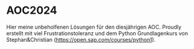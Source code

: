 # AOC2024

Hier meine unbeholfenen Lösungen für den diesjährigen AOC.
Proudly erstellt mit viel Frustrationstoleranz und dem Python Grundlagenkurs von Stephan&Christian (https://open.sap.com/courses/python1).
